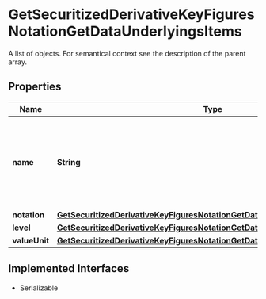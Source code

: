 

# GetSecuritizedDerivativeKeyFiguresNotationGetDataUnderlyingsItems

A list of objects. For semantical context see the description of the parent array.

## Properties

Name | Type | Description | Notes
------------ | ------------- | ------------- | -------------
**name** | **String** | Name of the underlying, provided also if there is no notation for the underlying. |  [optional]
**notation** | [**GetSecuritizedDerivativeKeyFiguresNotationGetDataUnderlyingsItemsNotation**](GetSecuritizedDerivativeKeyFiguresNotationGetDataUnderlyingsItemsNotation.md) |  |  [optional]
**level** | [**GetSecuritizedDerivativeKeyFiguresNotationGetDataUnderlyingsItemsLevel**](GetSecuritizedDerivativeKeyFiguresNotationGetDataUnderlyingsItemsLevel.md) |  |  [optional]
**valueUnit** | [**GetSecuritizedDerivativeKeyFiguresNotationGetDataUnderlyingsItemsValueUnit**](GetSecuritizedDerivativeKeyFiguresNotationGetDataUnderlyingsItemsValueUnit.md) |  |  [optional]


## Implemented Interfaces

* Serializable


